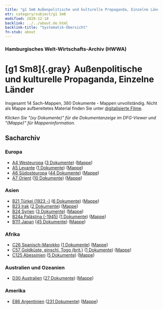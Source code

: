 ```yaml
---
title: "g1 Sm8 Außenpolitische und kulturelle Propaganda, Einzelne Länder"
etr: category/subject/g1 Sm8
modified: 2020-12-18
backlink: ../../about.de.html
backlink-title: "Systematik-Übersicht"
fn-stub: about
---
```


### Hamburgisches Welt-Wirtschafts-Archiv (HWWA)
# [g1 Sm8]{.gray}&#8201; Außenpolitische und kulturelle Propaganda, Einzelne Länder&#160; 




Insgesamt 14 Sach-Mappen, 380 Dokumente - Mappen unvollständig.
Nicht als Mappe aufbereitetes Material finden Sie unter [digitalisierte Filme](/film/h1_sh).

_Klicken Sie "(xy Dokumente)" für die Dokumentanzeige im DFG-Viewer und "(Mappe)" für Mappeninformation._

## Sacharchiv




### Europa

- [A4 Westeuropa](../../../geo/about.de.html#A4) (<a href="https://dfg-viewer.de/show/?tx_dlf[id]=https://pm20.zbw.eu/mets/sh/1408xx/140897/1444xx/144459/public.mets.de.xml" target="_blank">3 Dokumente</a>) ([Mappe](http://purl.org/pressemappe20/folder/sh/140897,144459))
- [A5 Levante](../../../geo/about.de.html#A5) (<a href="https://dfg-viewer.de/show/?tx_dlf[id]=https://pm20.zbw.eu/mets/sh/1408xx/140898/1444xx/144459/public.mets.de.xml" target="_blank">1 Dokumente</a>) ([Mappe](http://purl.org/pressemappe20/folder/sh/140898,144459))
- [A6 Südosteuropa](../../../geo/about.de.html#A6) (<a href="https://dfg-viewer.de/show/?tx_dlf[id]=https://pm20.zbw.eu/mets/sh/1409xx/140900/1444xx/144459/public.mets.de.xml" target="_blank">44 Dokumente</a>) ([Mappe](http://purl.org/pressemappe20/folder/sh/140900,144459))
- [A7 Orient](../../../geo/about.de.html#A7) (<a href="https://dfg-viewer.de/show/?tx_dlf[id]=https://pm20.zbw.eu/mets/sh/1409xx/140902/1444xx/144459/public.mets.de.xml" target="_blank">10 Dokumente</a>) ([Mappe](http://purl.org/pressemappe20/folder/sh/140902,144459))

### Asien

- [B21 Türkei (1923 -)](../../../geo/about.de.html#B21) (<a href="https://dfg-viewer.de/show/?tx_dlf[id]=https://pm20.zbw.eu/mets/sh/1411xx/141111/1444xx/144459/public.mets.de.xml" target="_blank">6 Dokumente</a>) ([Mappe](http://purl.org/pressemappe20/folder/sh/141111,144459))
- [B23 Irak](../../../geo/about.de.html#B23) (<a href="https://dfg-viewer.de/show/?tx_dlf[id]=https://pm20.zbw.eu/mets/sh/1411xx/141113/1444xx/144459/public.mets.de.xml" target="_blank">2 Dokumente</a>) ([Mappe](http://purl.org/pressemappe20/folder/sh/141113,144459))
- [B24 Syrien](../../../geo/about.de.html#B24) (<a href="https://dfg-viewer.de/show/?tx_dlf[id]=https://pm20.zbw.eu/mets/sh/1411xx/141114/1444xx/144459/public.mets.de.xml" target="_blank">3 Dokumente</a>) ([Mappe](http://purl.org/pressemappe20/folder/sh/141114,144459))
- [B24a Palästina (-1945)](../../../geo/about.de.html#B24a) (<a href="https://dfg-viewer.de/show/?tx_dlf[id]=https://pm20.zbw.eu/mets/sh/1411xx/141115/1444xx/144459/public.mets.de.xml" target="_blank">1 Dokumente</a>) ([Mappe](http://purl.org/pressemappe20/folder/sh/141115,144459))
- [B111 Japan](../../../geo/about.de.html#B111) (<a href="https://dfg-viewer.de/show/?tx_dlf[id]=https://pm20.zbw.eu/mets/sh/1412xx/141272/1444xx/144459/public.mets.de.xml" target="_blank">45 Dokumente</a>) ([Mappe](http://purl.org/pressemappe20/folder/sh/141272,144459))

### Afrika

- [C26 Spanisch-Marokko](../../../geo/about.de.html#C26) (<a href="https://dfg-viewer.de/show/?tx_dlf[id]=https://pm20.zbw.eu/mets/sh/1413xx/141359/1444xx/144459/public.mets.de.xml" target="_blank">1 Dokumente</a>) ([Mappe](http://purl.org/pressemappe20/folder/sh/141359,144459))
- [C57 Goldküste, einschl. Togo (brit.)](../../../geo/about.de.html#C57) (<a href="https://dfg-viewer.de/show/?tx_dlf[id]=https://pm20.zbw.eu/mets/sh/1414xx/141406/1444xx/144459/public.mets.de.xml" target="_blank">1 Dokumente</a>) ([Mappe](http://purl.org/pressemappe20/folder/sh/141406,144459))
- [C125 Abessinien](../../../geo/about.de.html#C125) (<a href="https://dfg-viewer.de/show/?tx_dlf[id]=https://pm20.zbw.eu/mets/sh/1414xx/141482/1444xx/144459/public.mets.de.xml" target="_blank">5 Dokumente</a>) ([Mappe](http://purl.org/pressemappe20/folder/sh/141482,144459))

### Australien und Ozeanien

- [D30 Australien](../../../geo/about.de.html#D30) (<a href="https://dfg-viewer.de/show/?tx_dlf[id]=https://pm20.zbw.eu/mets/sh/1416xx/141621/1444xx/144459/public.mets.de.xml" target="_blank">27 Dokumente</a>) ([Mappe](http://purl.org/pressemappe20/folder/sh/141621,144459))

### Amerika

- [E86 Argentinien](../../../geo/about.de.html#E86) (<a href="https://dfg-viewer.de/show/?tx_dlf[id]=https://pm20.zbw.eu/mets/sh/1416xx/141692/1444xx/144459/public.mets.de.xml" target="_blank">231 Dokumente</a>) ([Mappe](http://purl.org/pressemappe20/folder/sh/141692,144459))


